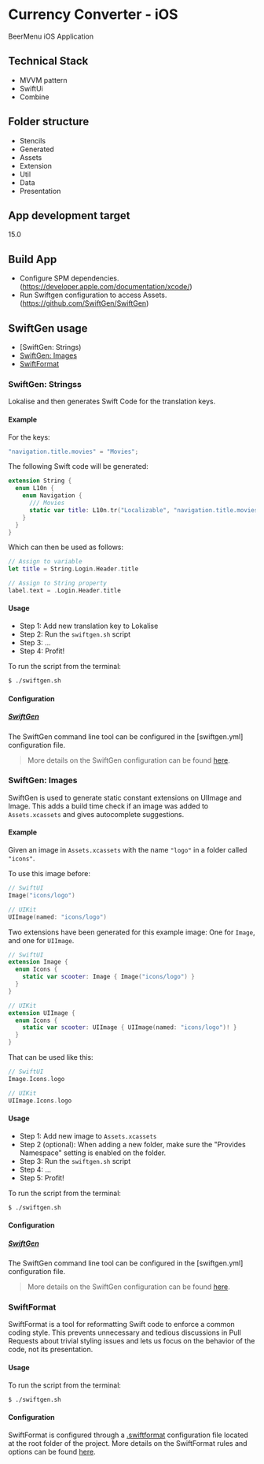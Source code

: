 # Currency Converter - iOS
BeerMenu iOS Application 

## Technical Stack
- MVVM pattern
- SwiftUi
- Combine

## Folder structure
- Stencils
- Generated
- Assets
- Extension
- Util
- Data
- Presentation

## App development target
 15.0

## Build App
- Configure SPM dependencies.
  (https://developer.apple.com/documentation/xcode/)
- Run Swiftgen configuration to access Assets.
  (https://github.com/SwiftGen/SwiftGen)

## SwiftGen usage
- [SwiftGen: Strings)
- [SwiftGen: Images](#swiftgen-images)
- [SwiftFormat](#swiftformat)

### SwiftGen: Stringss
 Lokalise and then generates Swift Code for the translation keys.

#### Example  

For the keys:
```swift
"navigation.title.movies" = "Movies";
```

The following Swift code will be generated:
```swift
extension String {
  enum L10n {
    enum Navigation {
      /// Movies
      static var title: L10n.tr("Localizable", "navigation.title.movies")
    }
  }
}
```

Which can then be used as follows:
```swift
// Assign to variable
let title = String.Login.Header.title

// Assign to String property
label.text = .Login.Header.title
```

#### Usage

- Step 1: Add new translation key to Lokalise
- Step 2: Run the `swiftgen.sh` script
- Step 3: ...
- Step 4: Profit!

To run the script from the terminal:
```bash
$ ./swiftgen.sh
```

#### Configuration

##### [SwiftGen](https://github.com/SwiftGen/SwiftGen)
The SwiftGen command line tool can be configured in the [swiftgen.yml] configuration file.
> More details on the SwiftGen configuration can be found [here](https://github.com/SwiftGen/SwiftGen#configuration-file).

### SwiftGen: Images

SwiftGen is used to generate static constant extensions on UIImage and Image. This adds a build time check if an image was added to `Assets.xcassets` and gives autocomplete suggestions.

#### Example

Given an image in `Assets.xcassets` with the name `"logo"` in a folder called `"icons"`. 

To use this image before:
```swift
// SwiftUI
Image("icons/logo")

// UIKit
UIImage(named: "icons/logo")
```

Two extensions have been generated for this example image: One for `Image`, and one for `UIImage`.

```swift
// SwiftUI
extension Image {
  enum Icons {
    static var scooter: Image { Image("icons/logo") }  
  }
}

// UIKit
extension UIImage {
  enum Icons {
    static var scooter: UIImage { UIImage(named: "icons/logo")! }  
  }
}
```

That can be used like this:
```swift
// SwiftUI
Image.Icons.logo

// UIKit
UIImage.Icons.logo
```

#### Usage

- Step 1: Add new image to `Assets.xcassets`
- Step 2 (optional): When adding a new folder, make sure the "Provides Namespace" setting is enabled on the folder.
- Step 3: Run the `swiftgen.sh` script
- Step 4: ...
- Step 5: Profit!

To run the script from the terminal:
```bash
$ ./swiftgen.sh
```

#### Configuration

##### [SwiftGen](https://github.com/SwiftGen/SwiftGen)
The SwiftGen command line tool can be configured in the [swiftgen.yml] configuration file.
> More details on the SwiftGen configuration can be found [here](https://github.com/SwiftGen/SwiftGen#configuration-file).

### SwiftFormat

SwiftFormat is a tool for reformatting Swift code to enforce a common coding style. This prevents unnecessary and tedious discussions in Pull Requests about trivial styling issues and lets us focus on the behavior of the code, not its presentation.

#### Usage

To run the script from the terminal:
```bash
$ ./swiftgen.sh
```

#### Configuration

SwiftFormat is configured through a [.swiftformat](/.swiftFormat) configuration file located at the root folder of the project. More details on the SwiftFormat rules and options can be found [here](https://github.com/nicklockwood/SwiftFormat#rules).

